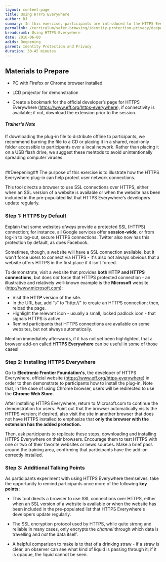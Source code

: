 ```yaml
---
layout: content-page
title: Using HTTPS Everywhere
author: DJ
summary: In this exercise, participants are introduced to the HTTPS Everywhere plug-in for Chrome and Firefox browsers. HTTPS Everywhere forces HTTPS for websites that offer such connections but do not automatically route users via HTTPS by default; likewise, if a site does not offer any kind of HTTPS connection, the plug-in alerts users to this fact.
permalink: /curriculum/safer-browsing/identity-protection-privacy/deepening/using-https-everywhere/
breadcrumb: Using HTTPS Everywhere
date: 2016-06-00
adids: Deepening
parent: Identity Protection and Privacy
duration: 30-45 minutes
---
```


## Materials to Prepare ##

- PC with Firefox or Chrome browser installed
- LCD projector for demonstration

- Create a bookmark for the official developer’s page for HTTPS Everywhere (https://www.eff.org/https-everywhere), if connectivity is available; if not, download the extension prior to the session.

##### Trainer's Note
If downloading the plug-in file to distribute offline to participants, we recommend burning the file to a CD or placing it in a shared, read-only folder accessible to participants over a local network. Rather than placing it on a USB flash drive, we suggest these mehtods to avoid unintentionally spreading computer viruses.
<br><br>

##Deepening##
The purpose of this exercise is to illustrate how the HTTPS Everywhere plug-in can help protect user network connections. 

This tool directs a browser to use SSL connections over HTTPS, either when an SSL version of a website is available or when the website has been included in the pre-populated list that HTTPS Everywhere's developers update regularly.

### Step 1: HTTPS by Default
Explain that some websites *always* provide a protected SSL (HTTPS) connection; for instance, all Google services offer **session-wide**, or from log-in to log-out, secure HTTPS connections. Twitter also now has this protection by default, as does Facebook.

Sometimes, though, a website will have a SSL connection available, but it won’t force users to connect via HTTPS - it's also not always obvious that a website offers HTTPS in the first place if it isn't forced.

To demonstrate, visit a website that provides **both HTTP and HTTPS connections**, but does *not* force that HTTPS protected connection - an illustrative and relatively well-known example is the **Microsoft** website (http://www.microsoft.com):

- Visit the **HTTP** version of the site.
- In the URL bar, add “s” to "http://" to create an HTTPS connection; then, reload the page.
- Highlight the relevant icon - usually a small, locked padlock icon - that signals HTTPS is active.
- Remind participants that HTTPS connections are available on some websites, but not always automatically.

Mention immediately afterwards, if it has not yet been highlighted, that a browser add-on called **HTTPS Everywhere** can be useful in some of those cases!
<br>

### Step 2: Installing HTTPS Everywhere
Go to **Electronic Frontier Foundation's**, the developer of HTTPS Everywhere, official website (https://www.eff.org/https-everywhere) in order to then demonstrate to participants how to install the plug-in. Note that, in the case of using Chrome browser, users will be redirected to use the **Chrome Web Store.**

After installing HTTPS Everywhere, return to Microsoft.com to continue the demonstration for users. Point out that the browser automatically visits the HTTPS version; if desired, also visit the site in another browser that does not have HTTPS installed to emphasize that **only the browser with the extension has the added protection.**

Then, ask participants to replicate these steps, downloading and installing HTTPS Everywhere on their browsers. Encourage them to test HTTPS with one or two of their favorite websites or news sources. Make a brief pass around the training area, confirming that participants have the add-on correctly installed.

### Step 3: Additional Talking Points

As participants experiment with using HTTPS Everywhere themselves, take the opportunity to remind participants once more of the following **key points:**

- This tool directs a browser to use SSL connections over HTTPS, either when an SSL version of a website is available or when the website has been included in the pre-populated list that HTTPS Everywhere's developers update regularly.

- The SSL encryption protocol used by HTTPS, while quite strong and reliable in many cases, only encrypts the *channel* through which data is travelling and *not* the data itself.

- A helpful comparison to make is to that of a drinking straw - if a straw is clear, an observer can see what kind of liquid is passing through it; if it is opaque, the liquid cannot be seen.
